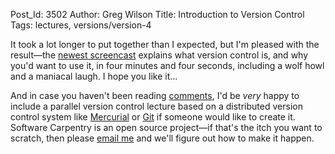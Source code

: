 Post_Id: 3502
Author: Greg Wilson
Title: Introduction to Version Control
Tags: lectures, versions/version-4

<p>It took a lot longer to put together than I expected, but I'm pleased with the result&mdash;the <a href="|filename|/4_0/vc/intro.html">newest screencast</a> explains what version control is, and why you'd want to use it, in four minutes and four seconds, including a wolf howl and a maniacal laugh. I hope you like it...</p>
<p>And in case you haven't been reading <a href="|filename|2010-07-20-five-five-five-scripts-in-one.md#comments">comments</a>, I'd be <em>very</em> happy to include a parallel version control lecture based on a distributed version control system like <a href="http://mercurial.selenic.com/">Mercurial</a> or <a href="http://git-scm.com/">Git</a> if someone would like to create it.  Software Carpentry is an open  source project&mdash;if that's the itch you want to scratch, then please <a href="mailto:{{contact_email}}">email me</a> and we'll figure out how to make it happen.</p>
